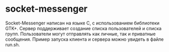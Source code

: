 # socket-messenger
Socket-Messenger написан на языке С, с использованием библиотеки GTK+.
Сервер поддерживает создание списка пользователей и списка групп.
Пользователи могут отправлять как личные, так и приватные сообщения.
Пример запуска клиента и сервера можно увидеть в файле run.sh. 
